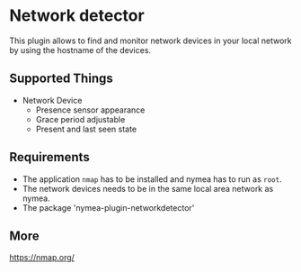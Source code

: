# Network detector

This plugin allows to find and monitor network devices in your local network by using the hostname of the devices.

## Supported Things

* Network Device
    * Presence sensor appearance
    * Grace period adjustable
    * Present and last seen state

## Requirements

* The application `nmap` has to be installed and nymea has to run as `root`.
* The network devices needs to be in the same local area network as nymea.
* The package 'nymea-plugin-networkdetector'

## More

https://nmap.org/
